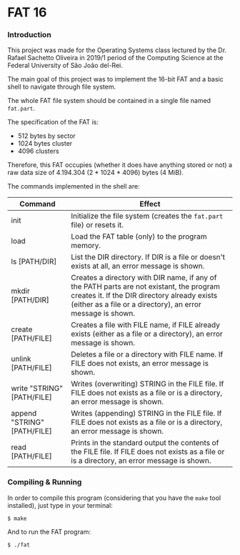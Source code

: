 # FAT 16

### Introduction

This project was made for the Operating Systems class lectured by the Dr. Rafael Sachetto Oliveira in 2019/1 period of the Computing Science at the Federal University of São João del-Rei.

The main goal of this project was to implement the 16-bit FAT and a basic shell to navigate through file system.

The whole FAT file system should be contained in a single file named `fat.part`.

The specification of the FAT is:

* 512 bytes by sector
* 1024 bytes cluster
* 4096 clusters

Therefore, this FAT occupies (whether it does have anything stored or not) a raw data size of 4.194.304 (2 * 1024 * 4096) bytes (4 MiB).

The commands implemented in the shell are:

Command | Effect
------------ | -------------
init | Initialize the file system (creates the `fat.part` file) or resets it.
load | Load the FAT table (only) to the program memory.
ls [PATH/DIR] | List the DIR directory. If DIR is a file or doesn't exists at all, an error message is shown.
mkdir [PATH/DIR] | Creates a directory with DIR name, if any of the PATH parts are not existant, the program creates it. If the DIR directory already exists (either as a file or a directory), an error message is shown.
create [PATH/FILE] | Creates a file with FILE name, if FILE already exists (either as a file or a directory), an error message is shown.
unlink [PATH/FILE] | Deletes a file or a directory with FILE name. If FILE does not exists, an error message is shown.
write "STRING" [PATH/FILE] | Writes (overwriting) STRING in the FILE file. If FILE does not exists as a file or is a directory, an error message is shown.
append "STRING" [PATH/FILE] | Writes (appending) STRING in the FILE file. If FILE does not exists as a file or is a directory, an error message is shown.
read [PATH/FILE] | Prints in the standard output the contents of the FILE file. If FILE does not exists as a file or is a directory, an error message is shown.

### Compiling & Running

In order to compile this program (considering that you have the `make` tool installed), just type in your terminal:

```
$ make
```

And to run the FAT program:

```
$ ./fat
```
